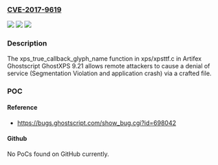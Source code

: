 ### [CVE-2017-9619](https://cve.mitre.org/cgi-bin/cvename.cgi?name=CVE-2017-9619)
![](https://img.shields.io/static/v1?label=Product&message=n%2Fa&color=blue)
![](https://img.shields.io/static/v1?label=Version&message=n%2Fa&color=blue)
![](https://img.shields.io/static/v1?label=Vulnerability&message=n%2Fa&color=brighgreen)

### Description

The xps_true_callback_glyph_name function in xps/xpsttf.c in Artifex Ghostscript GhostXPS 9.21 allows remote attackers to cause a denial of service (Segmentation Violation and application crash) via a crafted file.

### POC

#### Reference
- https://bugs.ghostscript.com/show_bug.cgi?id=698042

#### Github
No PoCs found on GitHub currently.

